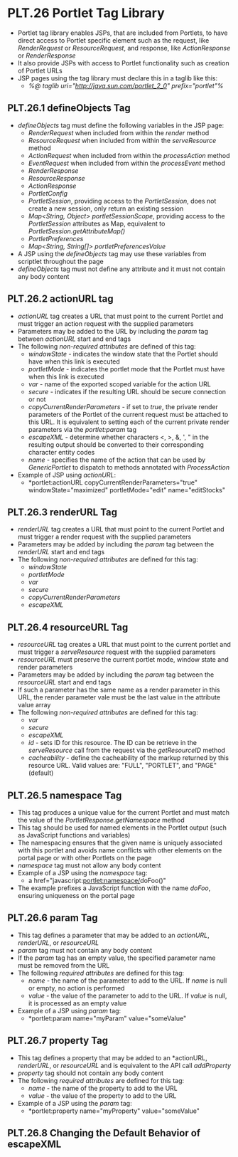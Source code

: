 # PLT.26 Portlet Tag Library
* Portlet tag library enables JSPs, that are included from Portlets, to have direct access to Portlet specific element such as the request, like *RenderRequest* or *ResourceRequest*, and response, like *ActionResponse* or *RenderResponse*
* It also provide JSPs with access to Portlet functionality such as creation of Portlet URLs
* JSP pages using the tag library must declare this in a taglib like this:
    * *%@ taglib uri="http://java.sun.com/portlet_2_0" prefix="portlet"%*

## PLT.26.1 defineObjects Tag
* *defineObjects* tag must define the following variables in the JSP page:
    * *RenderRequest* when included from within the *render* method
    * *ResourceRequest* when included from within the *serveResource* method
    * *ActionRequest* when included from within the *processAction* method
    * *EventRequest* when included from within the *processEvent* method
    * *RenderResponse*
    * *ResourceResponse*
    * *ActionResponse*
    * *PortletConfig*
    * *PortletSession*, providing access to the *PortletSession*, does not create a new session, only return an existing session
    * *Map<String, Object> portletSessionScope*, providing access to the *PortletSession* attributes as Map, equivalent to *PortletSession.getAttributeMap()*
    * *PortletPreferences*
    * *Map<String, String[]> portletPreferencesValue*
* A JSP using the *defineObjects* tag may use these variables from scriptlet throughout the page
* *defineObjects* tag must not define any attribute and it must not contain any body content

## PLT.26.2 actionURL tag
* *actionURL* tag creates a URL that must point to the current Portlet and must trigger an action request with the supplied parameters
* Parameters may be added to the URL by including the *param* tag between *actionURL* start and end tags
* The following *non-required attributes* are defined of this tag:
    * *windowState* - indicates the window state that the Portlet should have when this link is executed
    * *portletMode* - indicates the portlet mode that the Portlet must have when this link is executed
    * *var* - name of the exported scoped variable for the action URL
    * *secure* - indicates if the resulting URL should be secure connection or not
    * *copyCurrentRenderParameters* - if set to *true*, the private render parameters of the Portlet of the current request must be attached to this URL. It is equivalent to setting each of the current private render parameters via the *portlet:param* tag
    * *escapeXML* - determine whether characters <, >, &, ', " in the resulting output should be converted to their corresponding character entity codes
    * *name* - specifies the name of the action that can be used by *GenericPortlet* to dispatch to methods annotated with *ProcessAction*
* Example of JSP using *actionURL*:
    * *portlet:actionURL copyCurrentRenderParameters="true" windowState="maximized" portletMode="edit" name="editStocks"

## PLT.26.3 renderURL Tag
* *renderURL* tag creates a URL that must point to the current Portlet and must trigger a render request with the supplied parameters
* Parameters may be added by including the *param* tag between the *renderURL* start and end tags
* The following *non-required attributes* are defined for this tag:
    * *windowState*
    * *portletMode*
    * *var* 
    * *secure*
    * *copyCurrentRenderParameters*
    * *escapeXML*

## PLT.26.4 resourceURL Tag
* *resourceURL* tag creates a URL that must point to the current portlet and must trigger a *serveResource* request with the supplied parameters
* *resourceURL* must preserve the current portlet mode, window state and render parameters
* Parameters may be added by including the *param* tag between the *resourceURL* start and end tags
* If such a parameter has the same name as a render parameter in this URL, the render parameter vale must be the last value in the attribute value array
* The following *non-required attributes* are defined for this tag:
    * *var*
    * *secure*
    * *escapeXML*
    * *id* - sets ID for this resource. The ID can be retrieve in the *serveResource* call from the request via the *getResourceID* method
    * *cacheability* - define the cacheability of the markup returned by this resource URL. Valid values are: "FULL", "PORTLET", and "PAGE" (default)
 
## PLT.26.5 namespace Tag
* This tag produces a unique value for the current Portlet and must match the value of the *PortletResponse.getNamespace* method
* This tag should be used for named elements in the Portlet output (such as JavaScript functions and variables)
* The namespacing ensures that the given name is uniquely associated with this portlet and avoids name conflicts with other elements on the portal page or with other Portlets on the page
* *namespace* tag must not allow any body content
* Example of a JSP using the *namespace* tag:
    * a href="javascript:<portlet:namespace/>doFoo()"
* The example prefixes a JavaScript function with the name *doFoo*, ensuring uniqueness on the portal page

## PLT.26.6 param Tag
* This tag defines a parameter that may be added to an *actionURL*, *renderURL*, or *resourceURL*
* *param* tag must not contain any body content
* If the *param* tag has an empty value, the specified parameter name must be removed from the URL
* The following *required attributes* are defined for this tag:
    * *name* - the name of the parameter to add to the URL. If *name* is null or empty, no action is performed
    * *value* - the value of the parameter to add to the URL. If *value* is null, it is processed as an empty value
* Example of a JSP using *param* tag:
    * *portlet:param name="myParam" value="someValue"

## PLT.26.7 property Tag
* This tag defines a property that may be added to an *actionURL, *renderURL*, or *resourceURL* and is equivalent to the API call *addProperty*
* *property* tag should not contain any body content
* The following *required attributes* are defined for this tag:
    * *name* - the name of the property to add to the URL
    * *value* - the value of the property to add to the URL
* Example of a JSP using the *param* tag:
    * *portlet:property name="myProperty" value="someValue"

## PLT.26.8 Changing the Default Behavior of escapeXML
